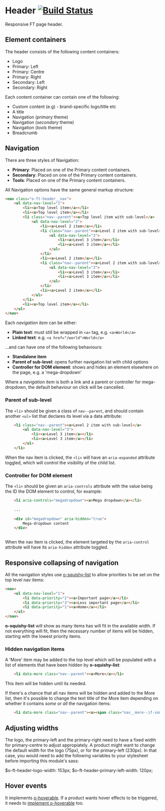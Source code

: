 # Header [![Build Status](https://travis-ci.org/Financial-Times/o-ft-header.png?branch=version2)](https://travis-ci.org/Financial-Times/o-ft-header)

Responsive FT page header.

## Element containers

The header consists of the following content containers:

* Logo
* Primary: Left
* Primary: Centre
* Primary: Right
* Secondary: Left
* Secondary: Right

Each content container can contain one of the following:

* Custom content (e.g) - brand-specific logo/title etc
* A title
* Navigation (_primary_ theme)
* Navigation (_secondary_ theme)
* Navigation (_tools_ theme)
* Breadcrumb

## Navigation

There are three styles of Navigation:

* __Primary__: Placed on one of the Primary content containers.
* __Secondary__: Placed on one of the Primary content containers.
* __Tools__: Placed on one of the Primary content containers.

All Navigation options have the same general markup structure:

```html
<nav class="o-ft-header__nav">
    <ul data-nav-level="1">
        <li><a>Top level item</a></li>
        <li><a>Top level item</a></li>
        <li class="nav--parent"><a>Top level item with sub-level</a>
            <ul data-nav-level="2">
                <li><a>Level 2 item</a></li>
                <li class="nav--parent"><a>Level 2 item with sub-level</a>
                    <ul data-nav-level="3">
                        <li><a>Level 3 item</a></li>
                        <li><a>Level 3 item</a></li>
                    </ul>
                </li>
                <li><a>Level 2 item</a></li>
                <li class="nav--parent"><a>Level 2 item with sub-level</a>
                    <ul data-nav-level="3">
                        <li><a>Level 3 item</a></li>
                        <li><a>Level 3 item</a></li>
                    </ul>
                </li>
                <li><a>Level 2 item</a></li>
            </ul>
        </li>
        <li><a>Top level item</a></li>
    </ul>
</nav>
```

Each _navigation item_ can be either:

* __Plain text__: must still be wrapped in `<a>` tag, e.g. `<a>World</a>`
* __Linked text__: e.g. `<a href="/world">World</a>`

...and can have one of the following behaviours:

* __Standalone item__
* __Parent of sub-level__: opens further navigation list with child options
* __Controller for DOM element__: shows and hides an element elsewhere on the page, e.g. a 'mega-dropdown'

Where a _navigation item_ is both a link and a parent or controller for mega-dropdown, the default behaviour on click will be cancelled.

### Parent of sub-level

The `<li>` should be given a class of `nav--parent`, and should contain another `<ul>` list that declares its level via a data attribute:

```html
    <li class="nav--parent"><a>Level 2 item with sub-level</a>
        <ul data-nav-level="3">
            <li><a>Level 3 item</a></li>
            <li><a>Level 3 item</a></li>
        </ul>
    </li>
```

When the nav item is clicked, the `<li>` will have an `aria-expanded` attribute toggled, which will control the visibility of the child list.

### Controller for DOM element

The `<li>` should be given an `aria-controls` attribute with the value being the ID the DOM element to control, for example:

```html
    <li aria-controls="megadropdown"><a>Mega dropdown</a></li>
    
    ...
    
    <div id="megadropdown" aria-hidden="true">
        Mega-dropdown content
    </div>
    
```

When the nav item is clicked, the element targeted by the `aria-control` attribute will have its `aria-hidden` attribute toggled.

## Responsive collapsing of navigation

All the navigation styles use [o-squishy-list](https://github.com/Financial-Times/o-squishy-list) to allow priorities to be set on the top level nav items:

```html
<nav>
    <ul data-nav-level="1">
        <li data-priority="2"><a>Important page</a></li>
        <li data-priority="3"><a>Less important page</a></li>
        <li data-priority="1"><a>Home</a></li>
    </ul>
</nav>
```

__o-squishy-list__ will show as many items has will fit in the available width. If not everything will fit, then the necessary number of items will be hidden, starting with the lowest priority items.

### Hidden navigation items

A 'More' item may be added to the top level which will be populated with a list of elements that have been hidden by __o-squishy-list__:

```html
    <li data-more class="nav--parent"><a>More</a></li>
```

This item will be hidden until its needed.

If there's a chance that all nav items will be hidden and added to the More list, then it's possible to change the text title of the More item depending on whether it contains _some_ or _all_ the navigation items:

```html
    <li data-more class="nav--parent"><a><span class="nav__more--if-some">More</span><span class="nav__more--if-all">Menu</span></a></li>
```

## Adjusting widths

The logo, the primary-left and the primary-right need to have a fixed width for primary-centre to adjust appropiately. A product might want to change the default width for the logo (75px), or for the primary-left (230px). In that case, you would need to add the following variables to your stylesheet before importing this module's sass:

$o-ft-header-logo-width: 153px;
$o-ft-header-primary-left-width: 120px;

## Hover events

It implements [o-hoverable](https://github.com/Financial-Times/o-hoverable). If a product wants hover effects to be triggered, it needs to [implement o-hoverable](https://github.com/Financial-Times/o-hoverable#using-in-a-product) too.
